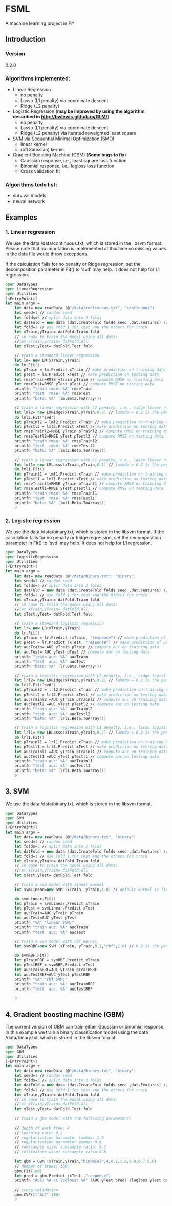 # FSML

A machine learning project in F#

## Introduction

### Version
0.2.0

### Algorithms implemented:
  - Linear Regression
    * no penalty
    * Lasso (L1 penalty) via coordinate descent
    * Ridge (L2 penalty)
  - Logistic Regression (**may be improved by using the algorithm described in http://bwlewis.github.io/GLM/**)
    * no penalty
    * Lasso (L1 penalty) via coordinate descent
    * Ridge (L2 penalty) via iterated reweighted least square
  - SVM via Sequential Minimal Optimization (SMO)
    * linear kernel
    * rbf(Gaussian) kernel 
  - Gradient Boosting Machine (GBM) (**Some bugs to fix**)
    * Gaussian response, i.e., least square loss function
    * Binomial response, i.e., logloss loss function
    * Cross validation fit


### Algorithms todo list:
  - survival models
  - neural network

## Examples


### 1. Linear regression

We use the data /data/continuous.txt, which is stored in the libsvm format. Please note that no imputation is implemented at this time so missing values in the data file would throw exceptions.

If the calculation fails for no penalty or Ridge regression, set the decomposition parameter in Fit() to 'svd' may help. It does not help for L1 regression.

```fsharp
open DataTypes
open LinearRegression
open Utilities
[<EntryPoint>]
let main argv = 
    let dat= new readData (@"/data/continuous.txt", "continuous")
    let seed=1 // random seed
    let folds=3 // split data into 3 folds
    let datFold = new data (dat.CreateFold folds seed ,dat.Features) // prepare data
    let fold=1 // use fold 1 for test and the others for train
    let xTrain,yTrain= datFold.Train fold
    // in case to train the model using all data:
    //let xTrain,yTrain= datFold.All 
    let xTest,yTest= datFold.Test fold

    // train a standard linear regression
    let lm= new LM(xTrain,yTrain)
    do lm.Fit()
    let pTrain = lm.Predict xTrain // make prediction on training data
    let pTest = lm.Predict xTest // make prediction on testing data
    let rmseTrain=RMSE yTrain pTrain // compute RMSE on training data
    let rmseTest=RMSE yTest pTest // compute RMSE on testing data
    printfn "train rmse: %A" rmseTrain
    printfn "test  rmse: %A" rmseTest
    printfn "beta: %A" (lm.Beta.ToArray())

    // train a linear regression with L2 penalty, i.e., ridge linear regression
    let lml2= new LMRidge(xTrain,yTrain,0.2) // lambda = 0.2 is the penalty parameter
    do lml2.Fit('svd')
    let pTrainl2 = lml2.Predict xTrain // make prediction on training data
    let pTestl2 = lml2.Predict xTest // make prediction on testing data
    let rmseTrainl2=RMSE yTrain pTrainl2 // compute RMSE on training data
    let rmseTestl2=RMSE yTest pTestl2 // compute RMSE on testing data
    printfn "train rmse: %A" rmseTrainl2
    printfn "test  rmse: %A" rmseTestl2
    printfn "beta: %A" (lml2.Beta.ToArray())

    // train a linear regression with L1 penalty, i.e., lasso linear regression
    let lml1= new LMLasso(xTrain,yTrain,0.2) // lambda = 0.2 is the penalty parameter
    do lml1.Fit()
    let pTrainl1 = lml1.Predict xTrain // make prediction on training data
    let pTestl1 = lml1.Predict xTest // make prediction on testing data
    let rmseTrainl1=RMSE yTrain pTrainl1 // compute RMSE on training data
    let rmseTestl1=RMSE yTest pTestl1 // compute RMSE on testing data
    printfn "train rmse: %A" rmseTrainl1
    printfn "test  rmse: %A" rmseTestl1
    printfn "beta: %A" (lml1.Beta.ToArray())
    0
```


### 2. Logistic regression

We use the data /data/binary.txt, which is stored in the libsvm format.
If the calculation fails for no penalty or Ridge regression, set the decomposition parameter in Fit() to 'svd' may help. It does not help for L1 regression.

```fsharp
open DataTypes
open LogisticRegression
open Utilities
[<EntryPoint>]
let main argv = 
    let dat= new readData (@"/data/binary.txt", "binary")
    let seed=1 // random seed
    let folds=3 // split data into 3 folds
    let datFold = new data (dat.CreateFold folds seed ,dat.Features) // prepare data
    let fold=1 // use fold 1 for test and the others for train
    let xTrain,yTrain= datFold.Train fold
    // in case to train the model using all data:
    //let xTrain,yTrain= datFold.All 
    let xTest,yTest= datFold.Test fold

    // train a standard logistic regression
    let lr= new LR(xTrain,yTrain)
    do lr.Fit()
    let pTrain = lr.Predict (xTrain, "response") // make prediction of probabilities on training data, if the second parameter is ignored, default link function would be used.
    let pTest = lr.Predict (xTest, "response") // make prediction of probabilities on testing data
    let aucTrain= AUC yTrain pTrain // compute auc on training data
    let aucTest= AUC yTest pTest // compute auc on testing data
    printfn "train auc: %A" aucTrain
    printfn "test  auc: %A" aucTest
    printfn "beta: %A" (lr.Beta.ToArray())

    // train a logistic regression with L2 penalty, i.e., ridge logistic regression
    let lrl2= new LRRidge(xTrain,yTrain,0.2) // lambda = 0.2 is the penalty parameter
    do lrl2.Fit('svd')
    let pTrainl2 = lrl2.Predict xTrain // make prediction on training data
    let pTestl2 = lrl2.Predict xTest // make prediction on testing data
    let aucTrainl2 =AUC yTrain pTrainl2 // compute auc on training data
    let aucTestl2 =AUC yTest pTestl2 // compute auc on testing data
    printfn "train auc: %A" aucTrainl2
    printfn "test  auc: %A" aucTestl2
    printfn "beta: %A" (lrl2.Beta.ToArray())

    // train a logistic regression with L1 penalty, i.e., lasso logistic regression
    let lrl1= new LRLasso(xTrain,yTrain,0.2) // lambda = 0.2 is the penalty parameter
    do lrl1.Fit()
    let pTrainl1 = lrl1.Predict xTrain // make prediction on training data
    let pTestl1 = lrl1.Predict xTest // make prediction on testing data
    let aucTrainl1 =AUC yTrain pTrainl1 // compute auc on training data
    let aucTestl1 =AUC yTest pTestl1 // compute auc on testing data
    printfn "train auc: %A" aucTrainl1
    printfn "test  auc: %A" aucTestl1
    printfn "beta: %A" (lrl1.Beta.ToArray())
    0
```

## 3. SVM

We use the data /data/binary.txt, which is stored in the libsvm format.


```fsharp
open DataTypes
open SVM
open Utilities
[<EntryPoint>]
let main argv = 
    let dat= new readData (@"/data/binary.txt", "binary")
    let seed=1 // random seed
    let folds=3 // split data into 3 folds
    let datFold = new data (dat.CreateFold folds seed ,dat.Features) // prepare data
    let fold=1 // use fold 1 for test and the others for train
    let xTrain,yTrain= datFold.Train fold
    // in case to train the model using all data:
    //let xTrain,yTrain= datFold.All 
    let xTest,yTest= datFold.Test fold
    
    // train a svm model with linear kernel 
    let svmLinear=new SVM (xTrain, yTrain,1.0) // default kernel is linear, and the penalty parameter lambda is set to 1.0

    do svmLinear.Fit()
    let pTrain = svmLinear.Predict xTrain
    let pTest = svmLinear.Predict xTest
    let aucTrain=AUC yTrain pTrain
    let aucTest=AUC yTest pTest
    printfn "%A" "linear SVM:"
    printfn "train auc: %A" aucTrain
    printfn "test  auc: %A" aucTest

    // train a svm model with rbf kernel
    let svmRBF=new SVM (xTrain, yTrain,0.2,"rbf",1.0) // 0.2 is the penalty parameter and 1.0 is the parameter for rbf kernel

    do svmRBF.Fit()
    let pTrainRBF = svmRBF.Predict xTrain
    let pTestRBF = svmRBF.Predict xTest
    let aucTrainRBF=AUC yTrain pTrainRBF
    let aucTestRBF=AUC yTest pTestRBF
    printfn "%A" "rbf SVM:"
    printfn "train auc: %A" aucTrainRBF
    printfn "test  auc: %A" aucTestRBF
    
    0
```

## 4. Gradient boosting machine (GBM)

The current version of GBM can train either Gaussian or binomial response. In this example we train a binary classification model using the data /data/binary.txt, which is stored in the libsvm format.


```fsharp
open DataTypes
open GBM
open Utilities
[<EntryPoint>]
let main argv = 
    let dat= new readData (@"/data/binary.txt", "binary")
    let seed=1 // random seed
    let folds=3 // split data into 3 folds
    let datFold = new data (dat.CreateFold folds seed ,dat.Features) // prepare data
    let fold=1 // use fold 1 for test and the others for train
    let xTrain,yTrain= datFold.Train fold
    // in case to train the model using all data:
    //let xTrain,yTrain= datFold.All 
    let xTest,yTest= datFold.Test fold
    
    // train a gbm model with the following parameters:
    
    // depth of each tree: 4
    // learning rate: 0.2
    // regularization parameter lambda: 1.0
    // regularization parameter gamma: 0.0
    // row(sample wise) subsample ratio: 0.7
    // col(feature wise) subsample ratio 0.6
    
    let gbm = GBM (xTrain,yTrain,"binomial",4,0.2,1.0,0.0,0.7,0.6)
    // number of trees: 100
    gbm.Fit(100)
    let pred = gbm.Predict (xTest ,"response")
    printfn "AUC: %A \t logloss: %A" (AUC yTest pred) (logloss yTest pred)
    
    // cross validation
    gbm.CVFit("AUC",100)
    0
```
